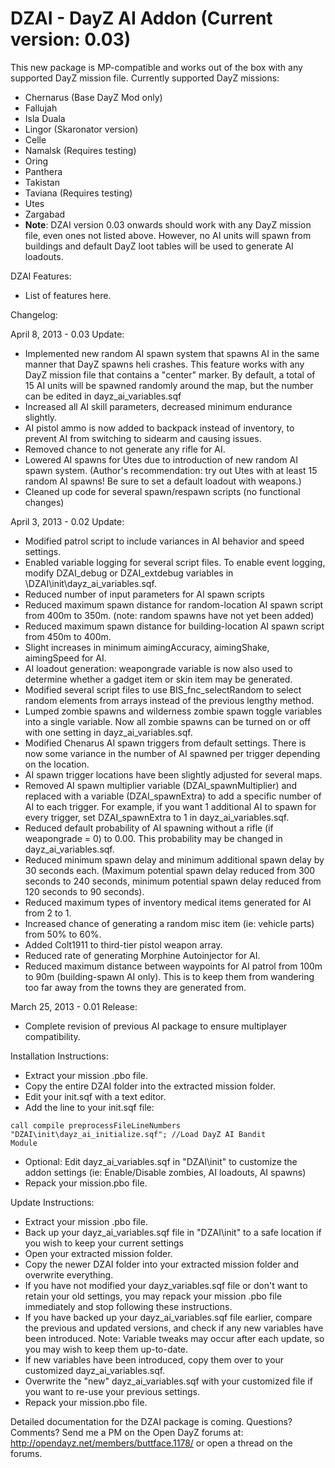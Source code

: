 DZAI - DayZ AI Addon (Current version: 0.03)
============


This new package is MP-compatible and works out of the box with any supported DayZ mission file. Currently supported DayZ missions:
- Chernarus (Base DayZ Mod only)
- Fallujah
- Isla Duala
- Lingor (Skaronator version)
- Celle
- Namalsk (Requires testing)
- Oring
- Panthera
- Takistan
- Taviana (Requires testing)
- Utes
- Zargabad
- <b>Note</b>: DZAI version 0.03 onwards should work with any DayZ mission file, even ones not listed above. However, no AI units will spawn from buildings and default DayZ loot tables will be used to generate AI loadouts.

DZAI Features:
- List of features here.


Changelog:

April 8, 2013 - 0.03 Update:
- Implemented new random AI spawn system that spawns AI in the same manner that DayZ spawns heli crashes. This feature works with any DayZ mission file that contains a "center" marker. By default, a total of 15 AI units will be spawned randomly around the map, but the number can be edited in dayz_ai_variables.sqf
- Increased all AI skill parameters, decreased minimum endurance slightly.
- AI pistol ammo is now added to backpack instead of inventory, to prevent AI from switching to sidearm and causing issues.
- Removed chance to not generate any rifle for AI.
- Lowered AI spawns for Utes due to introduction of new random AI spawn system. (Author's recommendation: try out Utes with at least 15 random AI spawns! Be sure to set a default loadout with weapons.)
- Cleaned up code for several spawn/respawn scripts (no functional changes)

April 3, 2013 - 0.02 Update:
- Modified patrol script to include variances in AI behavior and speed settings.
- Enabled variable logging for several script files. To enable event logging, modify DZAI_debug or DZAI_extdebug variables in \DZAI\init\dayz_ai_variables.sqf.
- Reduced number of input parameters for AI spawn scripts
- Reduced maximum spawn distance for random-location AI spawn script from 400m to 350m. (note: random spawns have not yet been added)
- Reduced maximum spawn distance for building-location AI spawn script from 450m to 400m.
- Slight increases in minimum aimingAccuracy, aimingShake, aimingSpeed for AI.
- AI loadout generation: weapongrade variable is now also used to determine whether a gadget item or skin item may be generated.
- Modified several script files to use BIS_fnc_selectRandom to select random elements from arrays instead of the previous lengthy method.
- Lumped zombie spawns and wilderness zombie spawn toggle variables into a single variable. Now all zombie spawns can be turned on or off with one setting in dayz_ai_variables.sqf.
- Modified Chenarus AI spawn triggers from default settings. There is now some variance in the number of AI spawned per trigger depending on the location.
- AI spawn trigger locations have been slightly adjusted for several maps.
- Removed AI spawn multiplier variable (DZAI_spawnMultiplier) and replaced with a variable (DZAI_spawnExtra) to add a specific number of AI to each trigger. For example, if you want 1 additional AI to spawn for every trigger, set DZAI_spawnExtra to 1 in dayz_ai_variables.sqf.
- Reduced default probability of AI spawning without a rifle (if weapongrade = 0) to 0.00. This probability may be changed in dayz_ai_variables.sqf.
- Reduced minimum spawn delay and minimum additional spawn delay by 30 seconds each. (Maximum potential spawn delay reduced from 300 seconds to 240 seconds, minimum potential spawn delay reduced from 120 seconds to 90 seconds).
- Reduced maximum types of inventory medical items generated for AI from 2 to 1.
- Increased chance of generating a random misc item (ie: vehicle parts) from 50% to 60%.
- Added Colt1911 to third-tier pistol weapon array.
- Reduced rate of generating Morphine Autoinjector for AI.
- Reduced maximum distance between waypoints for AI patrol from 100m to 90m (building-spawn AI only). This is to keep them from wandering too far away from the towns they are generated from.

March 25, 2013 - 0.01 Release:
- Complete revision of previous AI package to ensure multiplayer compatibility.

Installation Instructions:
- Extract your mission .pbo file.
- Copy the entire DZAI folder into the extracted mission folder.
- Edit your init.sqf with a text editor.
- Add the line to your init.sqf file: 

<code>call compile preprocessFileLineNumbers "DZAI\init\dayz_ai_initialize.sqf";				//Load DayZ AI Bandit Module</code>

- Optional: Edit dayz_ai_variables.sqf in "DZAI\init" to customize the addon settings (ie: Enable/Disable zombies, AI loadouts, AI spawns)
- Repack your mission.pbo file.

Update Instructions:
- Extract your mission .pbo file.
- Back up your dayz_ai_variables.sqf file in "DZAI\init" to a safe location if you wish to keep your current settings
- Open your extracted mission folder.
- Copy the newer DZAI folder into your extracted mission folder and overwrite everything.
- If you have not modified your dayz_variables.sqf file or don't want to retain your old settings, you may repack your mission .pbo file immediately and stop following these instructions.
- If you have backed up your dayz_ai_variables.sqf file earlier, compare the previous and updated versions, and check if any new variables have been introduced. Note: Variable tweaks may occur after each update, so you may wish to keep them up-to-date.
- If new variables have been introduced, copy them over to your customized dayz_ai_variables.sqf.
- Overwrite the "new" dayz_ai_variables.sqf with your customized file if you want to re-use your previous settings.
- Repack your mission.pbo file.

Detailed documentation for the DZAI package is coming. Questions? Comments? Send me a PM on the Open DayZ forums at: http://opendayz.net/members/buttface.1178/ or open a thread on the forums.